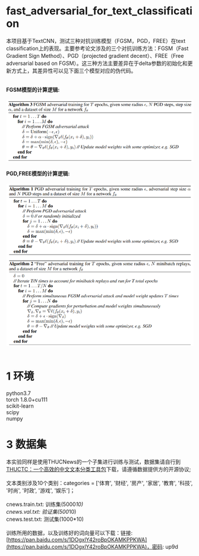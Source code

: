 # fast_adversarial_for_text_classification
本项目基于TextCNN，测试三种对抗训练模型（FGSM，PGD，FREE）在text classification上的表现。主要参考论文[<Fast is better than free: Revisiting adversarial training>](https://arxiv.org/pdf/2001.03994.pdf)涉及的三个对抗训练方法：FGSM（Fast Gradient Sign Method）、PGD（projected gradient decent）、FREE（Free adversarial based on FGSM）。这三种方法主要差异在于delta参数的初始化和更新方式上，其差异性可以见下面三个模型对应的伪代码。<br><br>

 
**FGSM模型的计算逻辑:**<br><br>
![image](https://github.com/cjymz886/fast_adversarial_for_text_classification/blob/main/imgs/PFGM.png)<br><br>
**PGD,FREE模型的计算逻辑:**<br><br>
![image](https://github.com/cjymz886/fast_adversarial_for_text_classification/blob/main/imgs/pgd.png)<br><br>

1 环境
=
python3.7<br>
torch 1.8.0+cu111<br>
scikit-learn<br>
scipy<br>
numpy<br>

3 数据集
=
本实验同样是使用THUCNews的一个子集进行训练与测试，数据集请自行到[THUCTC：一个高效的中文文本分类工具包](http://thuctc.thunlp.org/)下载，请遵循数据提供方的开源协议;<br><br>
文本类别涉及10个类别：categories = \['体育', '财经', '房产', '家居', '教育', '科技', '时尚', '时政', '游戏', '娱乐']；<br><br>
cnews.train.txt: 训练集(5000*10)<br>
cnews.val.txt: 验证集(500*10)<br>
cnews.test.txt: 测试集(1000*10)<br><br>
训练所用的数据，以及训练好的词向量可以下载：链接: [https://pan.baidu.com/s/1DOgxlY42roBpOKAMKPPKWA](https://pan.baidu.com/s/1DOgxlY42roBpOKAMKPPKWA)，密码: up9d<br><br>
